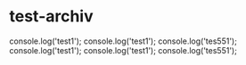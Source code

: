 # test-archiv
console.log('test1');
console.log('test1');
console.log('tes551');
console.log('test1');
console.log('test1');
console.log('tes551');


